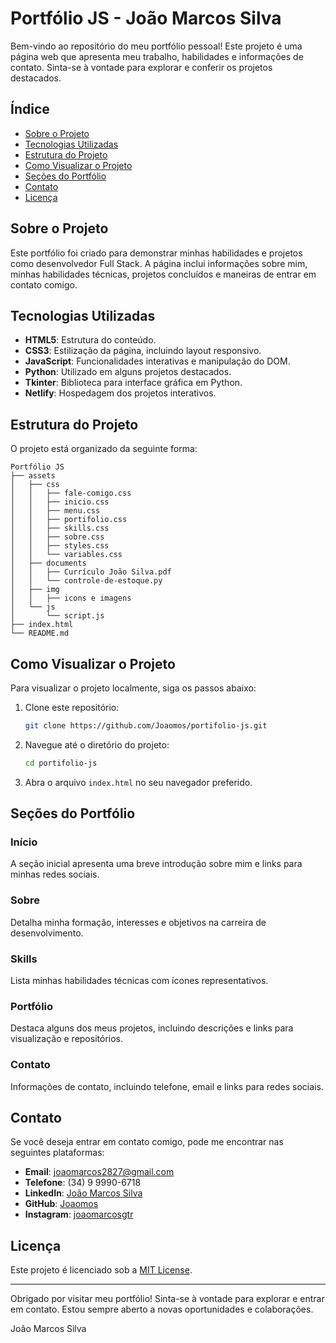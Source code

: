 # Portfólio JS - João Marcos Silva

Bem-vindo ao repositório do meu portfólio pessoal! Este projeto é uma página web que apresenta meu trabalho, habilidades e informações de contato. Sinta-se à vontade para explorar e conferir os projetos destacados.

## Índice

- [Sobre o Projeto](#sobre-o-projeto)
- [Tecnologias Utilizadas](#tecnologias-utilizadas)
- [Estrutura do Projeto](#estrutura-do-projeto)
- [Como Visualizar o Projeto](#como-visualizar-o-projeto)
- [Seções do Portfólio](#seções-do-portfólio)
- [Contato](#contato)
- [Licença](#licença)

## Sobre o Projeto

Este portfólio foi criado para demonstrar minhas habilidades e projetos como desenvolvedor Full Stack. A página inclui informações sobre mim, minhas habilidades técnicas, projetos concluídos e maneiras de entrar em contato comigo.

## Tecnologias Utilizadas

- **HTML5**: Estrutura do conteúdo.
- **CSS3**: Estilização da página, incluindo layout responsivo.
- **JavaScript**: Funcionalidades interativas e manipulação do DOM.
- **Python**: Utilizado em alguns projetos destacados.
- **Tkinter**: Biblioteca para interface gráfica em Python.
- **Netlify**: Hospedagem dos projetos interativos.

## Estrutura do Projeto

O projeto está organizado da seguinte forma:

```
Portfólio JS
├── assets
│   ├── css
│   │   ├── fale-comigo.css
│   │   ├── inicio.css
│   │   ├── menu.css
│   │   ├── portifolio.css
│   │   ├── skills.css
│   │   ├── sobre.css
│   │   ├── styles.css
│   │   └── variables.css
│   ├── documents
│   │   ├── Currículo João Silva.pdf
│   │   └── controle-de-estoque.py
│   ├── img
│   │   ├── icons e imagens
│   └── js
│       └── script.js
├── index.html
└── README.md
```

## Como Visualizar o Projeto

Para visualizar o projeto localmente, siga os passos abaixo:

1. Clone este repositório:
   ```bash
   git clone https://github.com/Joaomos/portifolio-js.git
   ```

2. Navegue até o diretório do projeto:
   ```bash
   cd portifolio-js
   ```

3. Abra o arquivo `index.html` no seu navegador preferido.

## Seções do Portfólio

### Início

A seção inicial apresenta uma breve introdução sobre mim e links para minhas redes sociais.

### Sobre

Detalha minha formação, interesses e objetivos na carreira de desenvolvimento.

### Skills

Lista minhas habilidades técnicas com ícones representativos.

### Portfólio

Destaca alguns dos meus projetos, incluindo descrições e links para visualização e repositórios.

### Contato

Informações de contato, incluindo telefone, email e links para redes sociais.

## Contato

Se você deseja entrar em contato comigo, pode me encontrar nas seguintes plataformas:

- **Email**: joaomarcos2827@gmail.com
- **Telefone**: (34) 9 9990-6718
- **LinkedIn**: [João Marcos Silva](https://www.linkedin.com/in/ojoaomarcosilva/)
- **GitHub**: [Joaomos](https://github.com/Joaomos)
- **Instagram**: [joaomarcosgtr](https://www.instagram.com/joaomarcosgtr/)

## Licença

Este projeto é licenciado sob a [MIT License](LICENSE).

---

Obrigado por visitar meu portfólio! Sinta-se à vontade para explorar e entrar em contato. Estou sempre aberto a novas oportunidades e colaborações.

João Marcos Silva

